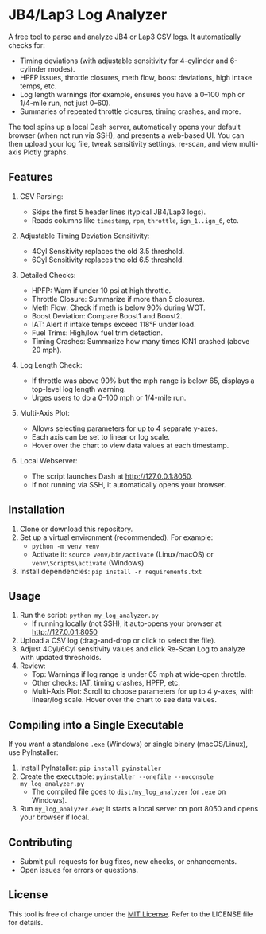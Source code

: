 # JB4/Lap3 Log Analyzer

A free tool to parse and analyze JB4 or Lap3 CSV logs. It automatically checks for:
- Timing deviations (with adjustable sensitivity for 4-cylinder and 6-cylinder modes).
- HPFP issues, throttle closures, meth flow, boost deviations, high intake temps, etc.
- Log length warnings (for example, ensures you have a 0–100 mph or 1/4-mile run, not just 0–60).
- Summaries of repeated throttle closures, timing crashes, and more.

The tool spins up a local Dash server, automatically opens your default browser (when not run via SSH), and presents a web-based UI. You can then upload your log file, tweak sensitivity settings, re-scan, and view multi-axis Plotly graphs.

## Features

1. CSV Parsing:
   - Skips the first 5 header lines (typical JB4/Lap3 logs).
   - Reads columns like `timestamp`, `rpm`, `throttle`, `ign_1..ign_6`, etc.

2. Adjustable Timing Deviation Sensitivity:
   - 4Cyl Sensitivity replaces the old 3.5 threshold.
   - 6Cyl Sensitivity replaces the old 6.5 threshold.

3. Detailed Checks:
   - HPFP: Warn if under 10 psi at high throttle.
   - Throttle Closure: Summarize if more than 5 closures.
   - Meth Flow: Check if meth is below 90% during WOT.
   - Boost Deviation: Compare Boost1 and Boost2.
   - IAT: Alert if intake temps exceed 118°F under load.
   - Fuel Trims: High/low fuel trim detection.
   - Timing Crashes: Summarize how many times IGN1 crashed (above 20 mph).

4. Log Length Check:
   - If throttle was above 90% but the mph range is below 65, displays a top-level log length warning.
   - Urges users to do a 0–100 mph or 1/4-mile run.

5. Multi-Axis Plot:
   - Allows selecting parameters for up to 4 separate y-axes.
   - Each axis can be set to linear or log scale.
   - Hover over the chart to view data values at each timestamp.

6. Local Webserver:
   - The script launches Dash at http://127.0.0.1:8050.
   - If not running via SSH, it automatically opens your browser.

## Installation

1. Clone or download this repository.
2. Set up a virtual environment (recommended). For example:
   - `python -m venv venv`
   - Activate it: `source venv/bin/activate` (Linux/macOS) or `venv\Scripts\activate` (Windows)
3. Install dependencies: `pip install -r requirements.txt`

## Usage

1. Run the script: `python my_log_analyzer.py`
   - If running locally (not SSH), it auto-opens your browser at http://127.0.0.1:8050
2. Upload a CSV log (drag-and-drop or click to select the file).
3. Adjust 4Cyl/6Cyl sensitivity values and click Re-Scan Log to analyze with updated thresholds.
4. Review:
   - Top: Warnings if log range is under 65 mph at wide-open throttle.
   - Other checks: IAT, timing crashes, HPFP, etc.
   - Multi-Axis Plot: Scroll to choose parameters for up to 4 y-axes, with linear/log scale. Hover over the chart to see data values.

## Compiling into a Single Executable

If you want a standalone `.exe` (Windows) or single binary (macOS/Linux), use PyInstaller:
1. Install PyInstaller: `pip install pyinstaller`
2. Create the executable: `pyinstaller --onefile --noconsole my_log_analyzer.py`
   - The compiled file goes to `dist/my_log_analyzer` (or `.exe` on Windows).
3. Run `my_log_analyzer.exe`; it starts a local server on port 8050 and opens your browser if local.

## Contributing

- Submit pull requests for bug fixes, new checks, or enhancements.
- Open issues for errors or questions.

## License

This tool is free of charge under the [MIT License](https://opensource.org/licenses/MIT). Refer to the LICENSE file for details.
